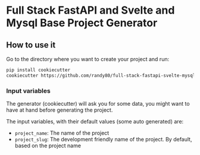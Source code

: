 # Full Stack FastAPI and Svelte and Mysql Base Project Generator

## How to use it

Go to the directory where you want to create your project and run:

```bash
pip install cookiecutter
cookiecutter https://github.com/randy80/full-stack-fastapi-svelte-mysql
```

### Input variables

The generator (cookiecutter) will ask you for some data, you might want to have at hand before generating the project.

The input variables, with their default values (some auto generated) are:

* `project_name`: The name of the project
* `project_slug`: The development friendly name of the project. By default, based on the project name

